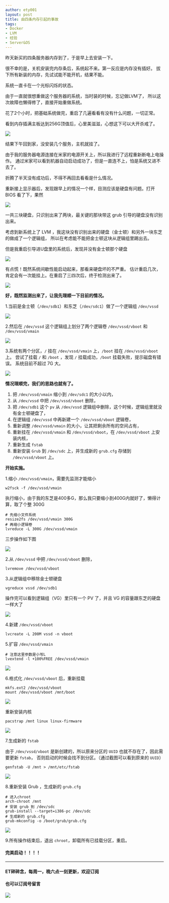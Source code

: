 ```yaml
---
author: ety001
layout: post
title: 由四条内存引起的事故
tags:
- Docker
- LVM
- 经验
- Server&OS
---
```


昨天新买的四条服务器内存到了，于是早上去安装一下。

很不幸的是，关机安装完内存条后，系统起不来。第一反应是内存没有插好。
拔下所有新装的内存，先试试能不能开机，结果不能。

系统一直卡在一个光标闪烁的状态。

由于一直就很想重做这个服务器的系统，当时装的时候，忘记做LVM了，
所以这次故障也懒得修了，直接开始重做系统。

花了2个小时，把基础系统做完，重启了几遍看看有没有什么问题，一切正常。

看到内存插满主板达到256G顶值后，心里美滋滋，心想这下可以大开杀戒了。

![](/upload/20191107/cJ64E7n1icFTMST0S7wfmLxJNeKcdmhatHVTRGkX.png)

结果下午回到家，没安装几个服务，主机就挂了。

由于我的服务器电源连接在米家的电源开关上，所以我进行了远程重新断电上电操作。
通过米家可以看到机器自动启动成功了，但是一直连不上，怕是系统又进不去了。

折腾了半天没有成功后，不得不再回去看看是什么情况。

重新接上显示器后，发现跟早上的情况一个样，目测应该是硬盘有问题。打开 BIOS 看了下，果然

![](/upload/20191107/Nvjm1ifcDd4IWZ9rgLWZbjcjcc9v8nHLX3XvJe24.png)

一共三块硬盘，只识别出来了两块，最关键的那块带这 grub 引导的硬盘没有识别出来。

考虑到新系统上了 LVM ，我这块没有识别出来的硬盘（金士顿）和另外一块东芝的做成了一个逻辑组，
所以在考虑能不能把金士顿这块从逻辑组里踢出去。

但是我重启引导进U盘里的系统后，发现并没有金士顿那个硬盘

![](/upload/20191107/68U5TBj6LcWNAf1yEGo6m7KBhhQ59X8oVJQw0omm.png)

有点慌！既然系统间歇性能启动起来，那看来硬盘坏的不严重。
估计重启几次，肯定会有一次能挂上。在重启了三四次后，终于检测出来了。

![](/upload/20191107/7NwjgoAD7rOxTbLNU5WN6MqIZB4C1cqSKFBQkQkU.png)

**好，既然监测出来了，让我先理顺一下目前的情况。**

1.当前是金士顿（`/dev/sdb1`）和东芝（`/dev/sdc1`）做了一个逻辑组 `/dev/vssd`

![](/upload/20191107/Xr94c8OiTCW07NmdItTrFkKLu5bsYZAxjr23guYP.png)

2.然后在 `/dev/vssd` 这个逻辑组上划分了两个逻辑卷 `/dev/vssd/vboot` 和 `/dev/vssd/vmain`

![](/upload/20191107/cHbNU0bzz2MwSDjfRi8ocJoGwncWPNAkm5Fw0jKZ.png)

3.系统有两个分区，`/` 挂在 `/dev/vssd/vmain` 上，`/boot` 挂在 `/dev/vssd/vboot` 上。
尝试了挂载 `/` 和 `/boot` ，发现 `/` 挂载成功，`/boot` 挂载失败，提示磁盘有错误。
系统目前不超过 7G 大。

![](/upload/20191107/f7GGEkqToEkeDf8rTaQU8N3yisEOLov21OYquGl0.png)

**情况理顺完，我们的思路也就有了。**

1. 把 `/dev/vssd/vmain` 缩小到 `/dev/sdc1` 的大小以内，
2. 从 `/dev/vssd` 中把 `/dev/vssd/vboot` 删除，
3. 把 `/dev/sdb1` 这个 `pv` 从 `/dev/vssd` 逻辑组中删除，这个时候，逻辑组里就没有金士顿硬盘了，
4. 在逻辑组 `/dev/vssd` 中再新建一个 `/dev/vssd/vboot` 逻辑卷，
5. 重新调整 `/dev/vssd/vmain` 的大小，让其把剩余所有的空间占有，
6. 重新挂在 `/dev/vssd/vmain` 和 `/dev/vssd/vboot`，在 `/dev/vssd/vboot` 上安装内核，
7. 重新生成 `fstab`
8. 重新安装 `Grub` 到 `/dev/sdc` 上，并生成新的 `grub.cfg` 存储到 `/dev/vssd/vboot` 上。

**开始实施。**

1.缩小 `/dev/vssd/vmain`，需要先监测才能缩小

```
w2fsck -f /dev/vssd/vmain
```

执行缩小，由于我的东芝是400多G，那么我只要缩小到400G内就好了，懒得计算，取了个整 300G

```
# 先缩小文件系统
resize2fs /dev/vssd/vmain 300G
# 再缩小逻辑卷
lvreduce -L 300G /dev/vssd/vmain
```

三步操作如下图

![](/upload/20191107/9Gyjtf9HMeRTAoNrvJBiS10LNLA7jdnE3mZ5GjD2.png)

2.从 `/dev/vssd` 中把 `/dev/vssd/vboot` 删除，

```
lvremove /dev/vssd/vboot
```

3.从逻辑组中移除金士顿硬盘

```
vgreduce vssd /dev/sdb1
```

操作完可以看到逻辑组（VG）里只有一个 PV 了，并且 VG 的容量跟东芝的硬盘一样大了

![](/upload/20191107/mpbFv6uTk1mzZLsYCNNRVCyGFZxCCWrwrihrUIAT.png)

4.新建 `/dev/vssd/vboot`

```
lvcreate -L 200M vssd -n vboot
```

5.扩容 `/dev/vssd/vmain`

```
# 注意这里参数是小写L
lvextend -l +100%FREE /dev/vssd/vmain
```

![](/upload/20191107/T9iSiBSmcR1wcAojApuQwD2JJAEMvRJIrMIQULyl.png)

6.格式化 `/dev/vssd/vboot` 后，重新挂载

```
mkfs.ext2 /dev/vssd/vboot
mount /dev/vssd/vboot /mnt/boot
```

![](/upload/20191107/HoFpTcLPLvKDswKBRNYdWrP1uf9s8GqueyJ7sP8s.png)

重新安装内核

```
pacstrap /mnt linux linux-firmware
```

![](/upload/20191107/vXuQTb0rKjCpuPJ6Z2tf3SRj9ivOqhHitm3OfNrK.png)

7.生成新的 `fstab`

由于 `/dev/vssd/vboot` 是新创建的，所以原来分区的 `UUID` 也就不存在了，因此需要更新 `fstab`，
否则启动的时候会找不到分区。（通过截图可以看到原来的 `UUID`）

```
genfstab -U /mnt > /mnt/etc/fstab
```

![](/upload/20191107/nYXNhrTSKrRZvjcq11R7Y5mvaSekRcf9pLg0sfJo.png)

8.重新安装 Grub ，生成新的 `grub.cfg`

```
# 进入chroot
arch-chroot /mnt
# 安装 grub 到 /dev/sdc
grub-install --target=i386-pc /dev/sdc
# 生成新的 grub.cfg
grub-mkconfig -o /boot/grub/grub.cfg
```

![](/upload/20191107/djob2p07zHs9gfNeV9ce89IN7s5BGySE0Fw5plsb.png)

9.所有操作结束后，退出 `chroot`，卸载所有已挂载分区，重启。

#### 完美启动！！！！

---
#### ET碎碎念，每周一，晚六点一刻更新，欢迎订阅
#### 也可以订阅号留言
![](/img/wechat-subscribe.jpg)
